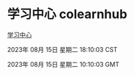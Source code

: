 # 学习中心 colearnhub
[学习中心](http://:56308/colearnhub/)

2023年 08月 15日 星期二 18:10:03 CST

2023年 08月 15日 星期二 10:10:03 GMT
